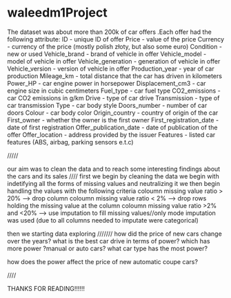# waleedm1Project
The dataset was about more than 200k of car offers .Each offer had the following attribute:
ID - unique ID of offer
Price - value of the price
Currency - currency of the price (mostly polish złoty, but also some euro)
Condition - new or used
Vehicle_brand - brand of vehicle in offer
Vehicle_model - model of vehicle in offer
Vehicle_generation - generation of vehicle in offer
Vehicle_version - version of vehicle in offer
Production_year - year of car production
Mileage_km - total distance that the car has driven in kilometers
Power_HP - car engine power in horsepower
Displacement_cm3 - car engine size in cubic centimeters
Fuel_type - car fuel type
CO2_emissions - car CO2 emissions in g/km
Drive - type of car drive
Transmission - type of car transmission
Type - car body style
Doors_number - number of car doors
Colour - car body color
Origin_country - country of origin of the car
First_owner - whether the owner is the first owner
First_registration_date - date of first registration
Offer_publication_date - date of publication of the offer
Offer_location - address provided by the issuer
Features - listed car features (ABS, airbag, parking sensors e.t.c)

/////

our aim was to clean the data and to reach some interesting findings about the cars and its sales
////
first we begin by cleaning the data
we begin with indetifying all the forms of missing values and neutralizing it 
we then begin handling the values with the following criteria
coloumn missing value ratio > 20% --> drop column
coloumn missing value ratio < 2% --> drop rows holding the missing value at the column
coloumn missing value ratio >2% and <20% --> use imputation to fill missing values//only mode imputation was used (due to all columns needed to imputate were categorical)


then we starting data exploring
///////
how did the price of new cars change over the years?
what is the best car drive in terms of power?
which has more power ?manual or auto cars?
what car type has the most power?

how does the power affect the price of new automatic coupe cars?


////

THANKS FOR READING!!!!!!






